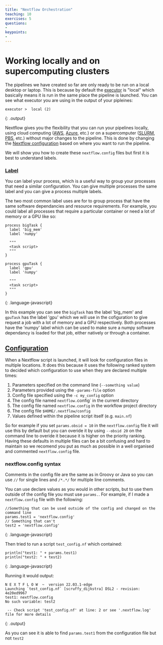 ```yaml
---
title: "Nextflow Orchestration"
teaching: 10
exercises: 5
questions:
-
keypoints:
-
---
```

# Working locally and on supercomputing clusters
The pipelines we have created so far are only ready to be run on a local desktop or laptop.
This is because by default the [executor](https://www.nextflow.io/docs/latest/executor.html) is "local" which basically means it is run in the same place the pipeline is launched.
You can see what executor you are using in the output of your pipleines:
```
executor >  local (2)
```
{: .output}

Nextflow gives you the flexibility that you can run your pipelines locally, using cloud computing ([AWS](https://www.nextflow.io/docs/latest/executor.html#aws-batch), [Azure](https://www.nextflow.io/docs/latest/executor.html#azure-batch), etc.) or on a supercomputer ([SLURM](https://www.nextflow.io/docs/latest/executor.html#slurm), [PBS](https://www.nextflow.io/docs/latest/executor.html#pbs-torque), etc.) without major changes to the pipeline. This is done by changing the [Nextflow configuration](https://www.nextflow.io/docs/latest/config.html) based on where you want to run the pipeline.

We will show you how to create these `nextflow.config` files but first it is best to understand labels.

### [Label](https://www.nextflow.io/docs/latest/process.html#label)
You can label your process, which is a useful way to group your processes that need a similar configuration.
You can give multiple processes the same label and you can give a process multiple labels.

The two most common label uses are for to group process that have the same software dependancies and resource requirements.
For example, you could label all processes that require a particular container or need a lot of memory or a GPU like so:

```
process bigTask {
  label 'big_mem'
  label 'numpy'

  """
  <task script>
  """
}

process gpuTask {
  label 'gpu'
  label 'numpy'

  """
  <task script>
  """
}
```
{: .language-javascript}

In this example you can see the `bigTask` has the label 'big_mem' and `gpuTask` has the label 'gpu' which we will use in the cofiguration to give request a job with a lot of memory and a GPU respectively.
Both processes have the 'numpy' label which can be used to make sure a numpy software dependancy is loaded for that job, either natively or through a container.


## [Configuration](https://www.nextflow.io/docs/latest/config.html)
When a Nextflow script is launched, it will look for configuration files in multiple locations.
It does this because it uses the following ranked system to decided which configuration to use when they are declared multiple times:

1. Parameters specified on the command line (`--something value`)
2. Parameters provided using the `-params-file` option
3. Config file specified using the `-c my_config` option
4. The config file named `nextflow.`config` in the current directory
5. The config file named `nextflow.config` in the workflow project directory
6. The config file `$HOME/.nextflow/config`
7. Values defined within the pipeline script itself (e.g. `main.nf`)

So for example if you set `params.obsid = 10` in the `nextflow.config` file it will use this by default but you can overide it by using
`--obsid 20` on the command line to overide it because it is higher on the priority ranking.
Having these defaults in multiple files can be a bit confusing and hard to maintain so we recomend you put as much as possible in a well organised and commented `nextflow.config` file.


### nextflow.config syntax
Comments in the config file are the same as in Groovy or Java so you can use `//` for single lines and `/*`..`*/` for multiple line comments.

You can use declare values as you would in other scripts, but to use them outside of the config file you must use `params.`.
For example, if I made a `nextflow.config` file with the following:
```
//Something that can be used outside of the config and changed on the command line
params.test1 = 'nextflow.config'
// Something that can't
test2 = 'nextflow.config'
```
{: .language-javascript}

Then tried to run a script `test_config.nf` which contained:
```
println("test1: " + params.test1)
println("test2: " + test2)
```
{: .language-javascript}

Running it would output:
```
N E X T F L O W  ~  version 22.03.1-edge
Launching `test_config.nf` [scruffy_dijkstra] DSL2 - revision: 4e20ed9967
test1: nextflow.config
No such variable: test2

 -- Check script 'test_config.nf' at line: 2 or see '.nextflow.log' file for more details
```
{: .output}

As you can see it is able to find `params.test1` from the configuration file but not `test2`


